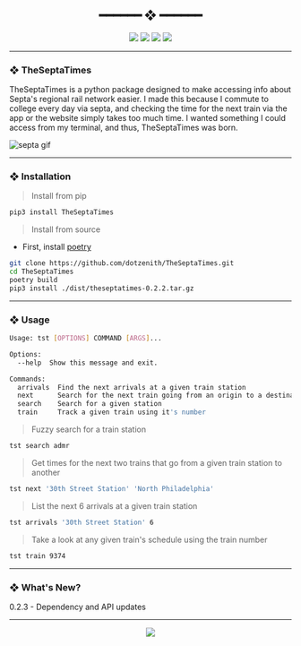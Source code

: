 <h2 align="center"> ━━━━━━  ❖  ━━━━━━ </h2>

<!-- BADGES -->
<div align="center">
   <p></p>
   
   <img src="https://img.shields.io/github/stars/dotzenith/TheSeptaTimes?color=F8BD96&labelColor=302D41&style=for-the-badge">   

   <img src="https://img.shields.io/github/forks/dotzenith/TheSeptaTimes?color=DDB6F2&labelColor=302D41&style=for-the-badge">   

   <img src="https://img.shields.io/github/repo-size/dotzenith/TheSeptaTimes?color=ABE9B3&labelColor=302D41&style=for-the-badge">
   
   <img src="https://img.shields.io/github/commit-activity/y/dotzenith/TheSeptaTimes?color=96CDFB&labelColor=302D41&style=for-the-badge&label=COMMITS"/>
   <br>
</div>

<p/>

---

### ❖ TheSeptaTimes

TheSeptaTimes is a python package designed to make accessing info about Septa's regional rail network easier. I made this because I commute to college every day via septa, and checking the time for the next train via the app or the website simply takes too much time. I wanted something I could access from my terminal, and thus, TheSeptaTimes was born. 

  <img src="https://github.com/dotzenith/dotzenith/blob/main/assets/TheSeptaTimes/septa.gif" alt="septa gif">

---

### ❖ Installation

> Install from pip

```sh
pip3 install TheSeptaTimes
```

> Install from source
- First, install [poetry](https://python-poetry.org/)

```sh
git clone https://github.com/dotzenith/TheSeptaTimes.git
cd TheSeptaTimes
poetry build
pip3 install ./dist/theseptatimes-0.2.2.tar.gz
```

---

### ❖ Usage

```sh
Usage: tst [OPTIONS] COMMAND [ARGS]...

Options:
  --help  Show this message and exit.

Commands:
  arrivals  Find the next arrivals at a given train station
  next      Search for the next train going from an origin to a destination
  search    Search for a given station
  train     Track a given train using it's number
```

> Fuzzy search for a train station
```sh
tst search admr
```

> Get times for the next two trains that go from a given train station to another
```sh
tst next '30th Street Station' 'North Philadelphia'
```

> List the next 6 arrivals at a given train station
```sh
tst arrivals '30th Street Station' 6
```

> Take a look at any given train's schedule using the train number
```sh
tst train 9374
```

---

### ❖ What's New? 
0.2.3 - Dependency and API updates

---

<div align="center">

   <img src="https://img.shields.io/static/v1.svg?label=License&message=MIT&color=F5E0DC&labelColor=302D41&style=for-the-badge">

</div>

